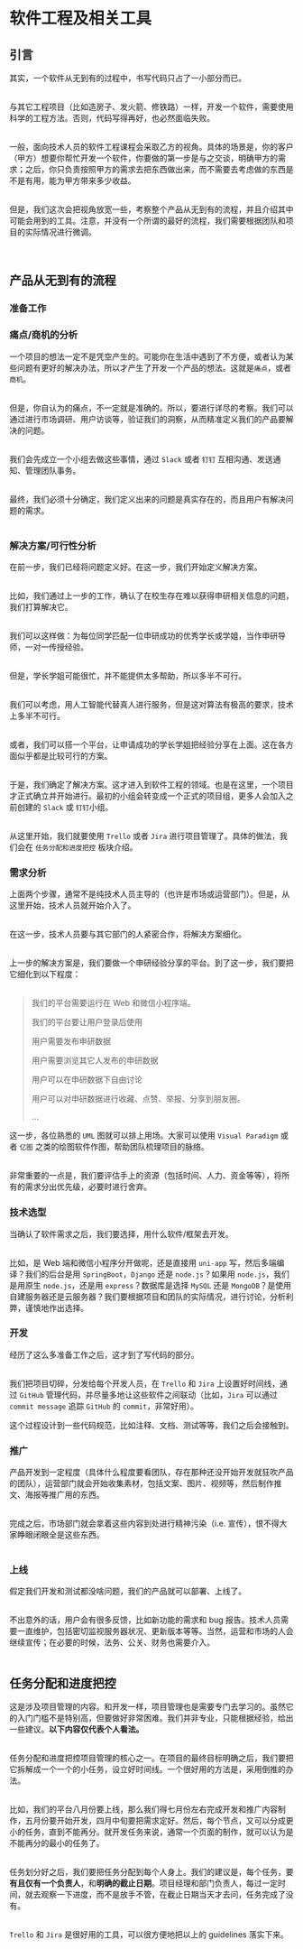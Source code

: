 # 软件工程及相关工具

## 引言
其实，一个软件从无到有的过程中，书写代码只占了一小部分而已。  
<br>

与其它工程项目（比如造房子、发火箭、修铁路）一样，开发一个软件，需要使用科学的工程方法。否则，代码写得再好，也必然面临失败。  
<br>

一般，面向技术人员的软件工程课程会采取乙方的视角。具体的场景是，你的客户（甲方）想要你帮忙开发一个软件，你要做的第一步是与之交谈，明确甲方的需求；之后，你只负责按照甲方的需求去把东西做出来，而不需要去考虑做的东西是不是有用，能为甲方带来多少收益。  
<br>

但是，我们这次会把视角放宽一些，考察整个产品从无到有的流程，并且介绍其中可能会用到的工具。注意，并没有一个所谓的最好的流程，我们需要根据团队和项目的实际情况进行微调。  

<br>

## 产品从无到有的流程

### 准备工作


### 痛点/商机的分析
一个项目的想法一定不是凭空产生的。可能你在生活中遇到了不方便，或者认为某些问题有更好的解决办法，所以才产生了开发一个产品的想法。这就是`痛点`，或者`商机`。  
<br>


但是，你自认为的痛点，不一定就是准确的。所以，要进行详尽的考察。我们可以通过进行市场调研、用户访谈等，验证我们的洞察，从而精准定义我们的产品要解决的问题。  
<br>

我们会先成立一个小组去做这些事情，通过 `Slack` 或者 `钉钉` 互相沟通、发送通知、管理团队事务。  
<br>

最终，我们必须十分确定，我们定义出来的问题是真实存在的，而且用户有解决问题的需求。  
<br>

### 解决方案/可行性分析
在前一步，我们已经将问题定义好。在这一步，我们开始定义解决方案。  
<br>

比如，我们通过上一步的工作，确认了在校生存在难以获得申研相关信息的问题，我们打算解决它。  
<br>

我们可以这样做：为每位同学匹配一位申研成功的优秀学长或学姐，当作申研导师，一对一传授经验。  
<br>

但是，学长学姐可能很忙，并不能提供太多帮助，所以多半不可行。  
<br>

我们可以考虑，用人工智能代替真人进行服务，但是这对算法有极高的要求，技术上多半不可行。  
<br>

或者，我们可以搭一个平台，让申请成功的学长学姐把经验分享在上面。这在各方面似乎都是比较可行的方案。  
<br>

于是，我们确定了解决方案。这才进入到软件工程的领域。也是在这里，一个项目才正式确立并开始进行。最初的小组会转变成一个正式的项目组，更多人会加入之前创建的 `Slack` 或 `钉钉`小组。  
<br>

从这里开始，我们就要使用 `Trello` 或者 `Jira` 进行项目管理了。具体的做法，我们会在 `任务分配和进度把控` 板块介绍。

### 需求分析
上面两个步骤，通常不是纯技术人员主导的（也许是市场或运营部门）。但是，从这里开始，技术人员就开始介入了。  
<br>

在这一步，技术人员要与其它部门的人紧密合作，将解决方案细化。  
<br>

上一步的解决方案是，我们要做一个申研经验分享的平台。到了这一步，我们要把它细化到以下程度：  
<br>

> 我们的平台需要运行在 Web 和微信小程序端。
>
> 我们的平台要让用户登录后使用
>
> 用户需要发布申研数据
>
> 用户需要浏览其它人发布的申研数据
>
> 用户可以在申研数据下自由讨论
>
> 用户可以对申研数据进行收藏、点赞、举报、分享到朋友圈。
>
> ...

这一步，各位熟悉的 `UML` 图就可以排上用场。大家可以使用 `Visual Paradigm` 或者 `亿图` 之类的绘图软件作图，帮助团队梳理项目的脉络。  
<br>

非常重要的一点是，我们要评估手上的资源（包括时间、人力、资金等等），将所有的需求分出优先级，必要时进行舍弃。

### 技术选型
当确认了软件需求之后，我们要选择，用什么软件/框架去开发。  
<br>

比如，是 Web 端和微信小程序分开做呢，还是直接用 `uni-app` 写，然后多端编译？我们的后台是用 `SpringBoot`，`Django` 还是 `node.js`？如果用 `node.js`，我们是用原生 `node.js`，还是用 `express`？数据库是选择 `MySQL` 还是 `MongoDB`？是使用自建服务器还是云服务器？我们要根据项目和团队的实际情况，进行讨论，分析利弊，谨慎地作出选择。  


### 开发
经历了这么多准备工作之后，这才到了写代码的部分。  
<br>

我们把项目切碎，分发给每个开发人员，在 `Trello` 和 `Jira` 上设置好时间线，通过 `GitHub` 管理代码，并尽量多地让这些软件之间联动（比如，`Jira` 可以通过 `commit message` 追踪 `GitHub` 的 `commit`，非常好用）。

这个过程设计到一些代码规范，比如注释、文档、测试等等，我们之后会接触到。

### 推广
产品开发到一定程度（具体什么程度要看团队，存在那种还没开始开发就狂吹产品的团队），运营部门就会开始收集素材，包括文案、图片、视频等，然后制作推文、海报等推广用的东西。  
<br>

完成之后，市场部门就会拿着这些内容到处进行精神污染（i.e. 宣传），恨不得大家睁眼闭眼全是这些东西。  
<br>

### 上线
假定我们开发和测试都没啥问题，我们的产品就可以部署、上线了。  
<br>

不出意外的话，用户会有很多反馈，比如新功能的需求和 bug 报告。技术人员需要一直维护，包括密切监视服务器状况、更新版本等等。当然，运营和市场的人会继续宣传；在必要的时候，法务、公关、财务也需要介入。  
<br>

## 任务分配和进度把控

这是涉及项目管理的内容。和开发一样，项目管理也是需要专门去学习的。虽然它的入门门槛不是特别高，但要做好非常困难。我们并非专业，只能根据经验，给出一些建议。**以下内容仅代表个人看法。**  
<br>

任务分配和进度把控项目管理的核心之一。在项目的最终目标明确之后，我们要把它拆解成一个一个的小任务，设立好时间线。一个很好用的方法是，采用倒推的办法。  
<br>

比如，我们的平台八月份要上线，那么我们得七月份左右完成开发和推广内容制作，五月份要开始开发，四月中旬要把需求定好。然后，每个节点，又可以分成更小的任务，直到不能再分。就开发任务来说，通常一个页面的制作，就可以认为是不能再分的最小的任务了。  
<br>

任务划分好之后，我们要把任务分配到每个人身上。我们的建议是，每个任务，要**有且仅有一个负责人**，和**明确的截止日期**。项目经理和部门负责人，每过一定时间，就去观察一下进度，而不是放手不管，在截止日期当天才去问，任务完成了没有。  
<br>

`Trello` 和 `Jira` 是很好用的工具，可以很方便地把以上的 guidelines 落实下来。  


